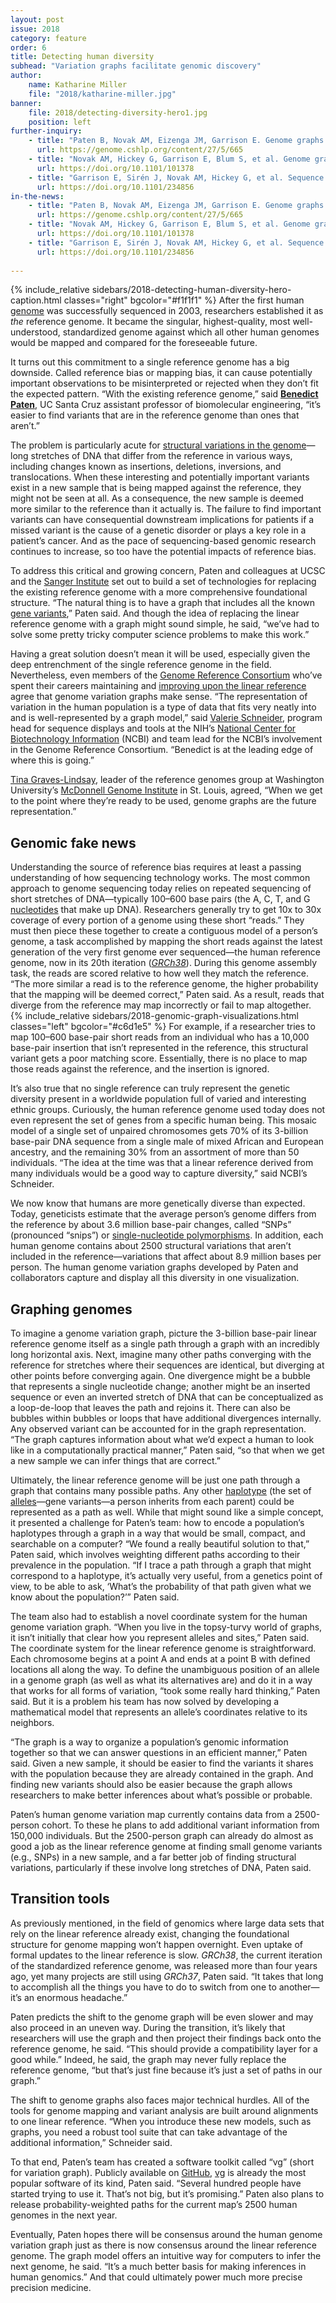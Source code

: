 ```yaml
---
layout: post
issue: 2018
category: feature
order: 6
title: Detecting human diversity
subhead: "Variation graphs facilitate genomic discovery"
author:
    name: Katharine Miller
    file: "2018/katharine-miller.jpg"
banner:
    file: 2018/detecting-diversity-hero1.jpg
    position: left
further-inquiry:
    - title: "Paten B, Novak AM, Eizenga JM, Garrison E. Genome graphs and the evolution of genome inference. Genome Res 2017;27:665-76"
      url: https://genome.cshlp.org/content/27/5/665
    - title: "Novak AM, Hickey G, Garrison E, Blum S, et al. Genome graphs. bioRxiv 2017."
      url: https://doi.org/10.1101/101378
    - title: "Garrison E, Sirén J, Novak AM, Hickey G, et al. Sequence variation aware genome references and read mapping with the variation graph toolkit. bioRxiv 2017"
      url: https://doi.org/10.1101/234856
in-the-news:
    - title: "Paten B, Novak AM, Eizenga JM, Garrison E. Genome graphs and the evolution of genome inference. Genome Res 2017;27:665-76"
      url: https://genome.cshlp.org/content/27/5/665
    - title: "Novak AM, Hickey G, Garrison E, Blum S, et al. Genome graphs. bioRxiv 2017."
      url: https://doi.org/10.1101/101378
    - title: "Garrison E, Sirén J, Novak AM, Hickey G, et al. Sequence variation aware genome references and read mapping with the variation graph toolkit. bioRxiv 2017"
      url: https://doi.org/10.1101/234856
    
---
```

{% include_relative sidebars/2018-detecting-human-diversity-hero-caption.html classes="right" bgcolor="#f1f1f1" %}
After the first human [genome](https://ghr.nlm.nih.gov/primer/hgp/genome) was successfully sequenced in 2003, researchers established it as *the* reference genome. It became the singular, highest-quality, most well-understood, standardized genome against which all other human genomes would be mapped and compared for the foreseeable future.

It turns out this commitment to a single reference genome has a big downside. Called reference bias or mapping bias, it can cause potentially important observations to be misinterpreted or rejected when they don’t fit the expected pattern. “With the existing reference genome,” said [**Benedict Paten**](https://www.soe.ucsc.edu/people/benedict), UC Santa Cruz assistant professor of biomolecular engineering, “it’s easier to find variants that are in the reference genome than ones that aren’t.”

The problem is particularly acute for [structural variations in the genome](https://en.wikipedia.org/wiki/Human_Genome_Structural_Variation)—long stretches of DNA that differ from the reference in various ways, including changes known as insertions, deletions, inversions, and translocations. When these interesting and potentially important variants exist in a new sample that is being mapped against the reference, they might not be seen at all. As a consequence, the new sample is deemed more similar to the reference than it actually is. The failure to find important variants can have consequential downstream implications for patients if a missed variant is the cause of a genetic disorder or plays a key role in a patient’s cancer. And as the pace of sequencing-based genomic research continues to increase, so too have the potential impacts of reference bias.

To address this critical and growing concern, Paten and colleagues at UCSC and the [Sanger Institute](http://www.sanger.ac.uk/) set out to build a set of technologies for replacing the existing reference genome with a more comprehensive foundational structure. “The natural thing is to have a graph that includes all the known [gene variants](https://en.wikipedia.org/wiki/Allele),” Paten said. And though the idea of replacing the linear reference genome with a graph might sound simple, he said, “we’ve had to solve some pretty tricky computer science problems to make this work.”

Having a great solution doesn’t mean it will be used, especially given the deep entrenchment of the single reference genome in the field. Nevertheless, even members of the [Genome Reference Consortium](https://www.ncbi.nlm.nih.gov/grc) who’ve spent their careers maintaining and [improving upon the linear reference](http://genome.wustl.edu/projects/detail/reference-genomes-improvement/) agree that genome variation graphs make sense. “The representation of variation in the human population is a type of data that fits very neatly into and is well-represented by a graph model,” said [Valerie Schneider](https://mendelspod.com/podcasts/improving-backbone-clinical-genomics-valerie-schneider-ncbi/), program head for sequence displays and tools at the NIH’s [National Center for Biotechnology Information](https://www.ncbi.nlm.nih.gov/home/about/) (NCBI) and team lead for the NCBI’s involvement in the Genome Reference Consortium. “Benedict is at the leading edge of where this is going.”

[Tina Graves-Lindsay](http://genome.wustl.edu/people/individual/tina-graves-lindsay/), leader of the reference genomes group at Washington University’s [McDonnell Genome Institute](http://genome.wustl.edu/) in St. Louis, agreed, “When we get to the point where they’re ready to be used, genome graphs are the future representation.”

## Genomic fake news ##

Understanding the source of reference bias requires at least a passing understanding of how sequencing technology works. The most common approach to genome sequencing today relies on repeated sequencing of short stretches of DNA—typically 100–600 base pairs (the A, C, T, and G [nucleotides](https://en.wikipedia.org/wiki/Nucleotide) that make up DNA). Researchers generally try to get 10x to 30x coverage of every portion of a genome using these short “reads.” They must then piece these together to create a contiguous model of a person’s genome, a task accomplished by mapping the short reads against the latest generation of the very first genome ever sequenced—the human reference genome, now in its 20th iteration ([*GRCh38*](https://www.ncbi.nlm.nih.gov/grc/human)). During this genome assembly task, the reads are scored relative to how well they match the reference. “The more similar a read is to the reference genome, the higher probability that the mapping will be deemed correct,” Paten said. As a result, reads that diverge from the reference may map incorrectly or fail to map altogether.
{% include_relative sidebars/2018-genomic-graph-visualizations.html classes="left" bgcolor="#c6d1e5" %}
For example, if a researcher tries to map 100–600 base-pair short reads from an individual who has a 10,000 base-pair insertion that isn’t represented in the reference, this structural variant gets a poor matching score. Essentially, there is no place to map those reads against the reference, and the insertion is ignored.

It’s also true that no single reference can truly represent the genetic diversity present in a worldwide population full of varied and interesting ethnic groups. Curiously, the human reference genome used today does not even represent the set of genes from a specific human being. This mosaic model of a single set of unpaired chromosomes gets 70% of its 3-billion base-pair DNA sequence from a single male of mixed African and European ancestry, and the remaining 30% from an assortment of more than 50 individuals. “The idea at the time was that a linear reference derived from many individuals would be a good way to capture diversity,” said NCBI’s Schneider.

We now know that humans are more genetically diverse than expected. Today, geneticists estimate that the average person’s genome differs from the reference by about 3.6 million base-pair changes, called “SNPs” (pronounced “snips”) or [single-nucleotide polymorphisms](https://ghr.nlm.nih.gov/primer/genomicresearch/snp). In addition, each human genome contains about 2500 structural variations that aren’t included in the reference—variations that affect about 8.9 million bases per person. The human genome variation graphs developed by Paten and collaborators capture and display all this diversity in one visualization.

## Graphing genomes ##

To imagine a genome variation graph, picture the 3-billion base-pair linear reference genome itself as a single path through a graph with an incredibly long horizontal axis. Next, imagine many other paths converging with the reference for stretches where their sequences are identical, but diverging at other points before converging again. One divergence might be a bubble that represents a single nucleotide change; another might be an inserted sequence or even an inverted stretch of DNA that can be conceptualized as a loop-de-loop that leaves the path and rejoins it. There can also be bubbles within bubbles or loops that have additional divergences internally. Any observed variant can be accounted for in the graph representation. “The graph captures information about what we’d expect a human to look like in a computationally practical manner,” Paten said, “so that when we get a new sample we can infer things that are correct.”

Ultimately, the linear reference genome will be just one path through a graph that contains many possible paths. Any other [haplotype](https://en.wikipedia.org/wiki/Haplotype) (the set of [alleles](https://en.wikipedia.org/wiki/Allele)—gene variants—a person inherits from each parent) could be represented as a path as well. While that might sound like a simple concept, it presented a challenge for Paten’s team: how to encode a population’s haplotypes through a graph in a way that would be small, compact, and searchable on a computer? “We found a really beautiful solution to that,” Paten said, which involves weighting different paths according to their prevalence in the population. “If I trace a path through a graph that might correspond to a haplotype, it’s actually very useful, from a genetics point of view, to be able to ask, ‘What’s the probability of that path given what we know about the population?’” Paten said.

The team also had to establish a novel coordinate system for the human genome variation graph. “When you live in the topsy-turvy world of graphs, it isn’t initially that clear how you represent alleles and sites,” Paten said. The coordinate system for the linear reference genome is straightforward. Each chromosome begins at a point A and ends at a point B with defined locations all along the way. To define the unambiguous position of an allele in a genome graph (as well as what its alternatives are) and do it in a way that works for all forms of variation, “took some really hard thinking,” Paten said. But it is a problem his team has now solved by developing a mathematical model that represents an allele’s coordinates relative to its neighbors.

“The graph is a way to organize a population’s genomic information together so that we can answer questions in an efficient manner,” Paten said. Given a new sample, it should be easier to find the variants it shares with the population because they are already contained in the graph. And finding new variants should also be easier because the graph allows researchers to make better inferences about what’s possible or probable.

Paten’s human genome variation map currently contains data from a 2500-person cohort. To these he plans to add additional variant information from 150,000 individuals. But the 2500-person graph can already do almost as good a job as the linear reference genome at finding small genome variants (e.g., SNPs) in a new sample, and a far better job of finding structural variations, particularly if these involve long stretches of DNA, Paten said.

## Transition tools ##

As previously mentioned, in the field of genomics where large data sets that rely on the linear reference already exist, changing the foundational structure for genome mapping won’t happen overnight. Even uptake of formal updates to the linear reference is slow. *GRCh38*, the current iteration of the standardized reference genome, was released more than four years ago, yet many projects are still using *GRCh37*, Paten said. “It takes that long to accomplish all the things you have to do to switch from one to another—it’s an enormous headache.”

Paten predicts the shift to the genome graph will be even slower and may also proceed in an uneven way. During the transition, it’s likely that researchers will use the graph and then project their findings back onto the reference genome, he said. “This should provide a compatibility layer for a good while.” Indeed, he said, the graph may never fully replace the reference genome, “but that’s just fine because it’s just a set of paths in our graph.”

The shift to genome graphs also faces major technical hurdles. All of the tools for genome mapping and variant analysis are built around alignments to one linear reference. “When you introduce these new models, such as graphs, you need a robust tool suite that can take advantage of the additional information,” Schneider said.

To that end, Paten’s team has created a software toolkit called “vg” (short for variation graph). Publicly available on [GitHub](https://github.com/about), [vg](https://github.com/vgteam/vg#vg) is already the most popular software of its kind, Paten said. “Several hundred people have started trying to use it. That’s not big, but it’s promising.” Paten also plans to release probability-weighted paths for the current map’s 2500 human genomes in the next year.

Eventually, Paten hopes there will be consensus around the human genome variation graph just as there is now consensus around the linear reference genome. The graph model offers an intuitive way for computers to infer the next genome, he said. “It’s a much better basis for making inferences in human genomics.” And that could ultimately power much more precise precision medicine.